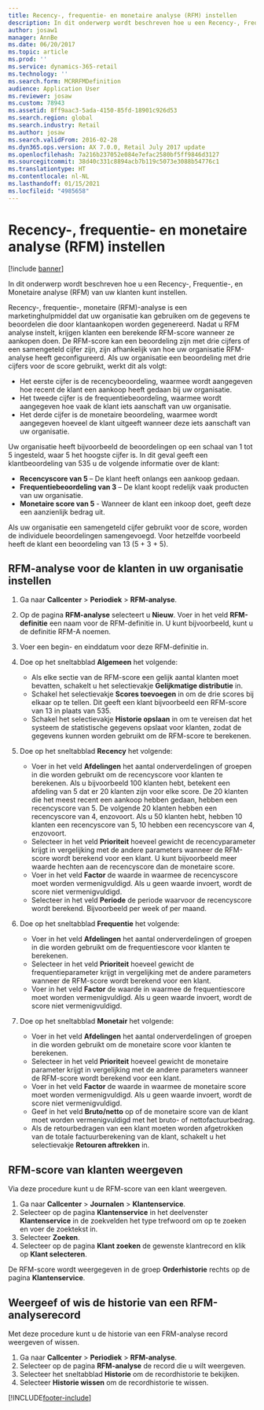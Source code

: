 ```yaml
---
title: Recency-, frequentie- en monetaire analyse (RFM) instellen
description: In dit onderwerp wordt beschreven hoe u een Recency-, Frequentie-, en Monetaire analyse (RFM) van uw klanten kunt instellen.
author: josaw1
manager: AnnBe
ms.date: 06/20/2017
ms.topic: article
ms.prod: ''
ms.service: dynamics-365-retail
ms.technology: ''
ms.search.form: MCRRFMDefinition
audience: Application User
ms.reviewer: josaw
ms.custom: 78943
ms.assetid: 8ff9aac3-5ada-4150-85fd-18901c926d53
ms.search.region: global
ms.search.industry: Retail
ms.author: josaw
ms.search.validFrom: 2016-02-28
ms.dyn365.ops.version: AX 7.0.0, Retail July 2017 update
ms.openlocfilehash: 7a216b237052e084e7efac2580bf5ff9846d3127
ms.sourcegitcommit: 38d40c331c8894acb7b119c5073e3088b54776c1
ms.translationtype: HT
ms.contentlocale: nl-NL
ms.lasthandoff: 01/15/2021
ms.locfileid: "4985658"
---
```

# <a name="set-up-recency-frequency-and-monetary-rfm-analysis"></a>Recency-, frequentie- en monetaire analyse (RFM) instellen

[!include [banner](includes/banner.md)]

In dit onderwerp wordt beschreven hoe u een Recency-, Frequentie-, en Monetaire analyse (RFM) van uw klanten kunt instellen.

Recency-, frequentie-, monetaire (RFM)-analyse is een marketinghulpmiddel dat uw organisatie kan gebruiken om de gegevens te beoordelen die door klantaankopen worden gegenereerd. Nadat u RFM analyse instelt, krijgen klanten een berekende RFM-score wanneer ze aankopen doen. De RFM-score kan een beoordeling zijn met drie cijfers of een samengeteld cijfer zijn, zijn afhankelijk van hoe uw organisatie RFM-analyse heeft geconfigureerd. Als uw organisatie een beoordeling met drie cijfers voor de score gebruikt, werkt dit als volgt:

- Het eerste cijfer is de recencybeoordeling, waarmee wordt aangegeven hoe recent de klant een aankoop heeft gedaan bij uw organisatie.
- Het tweede cijfer is de frequentiebeoordeling, waarmee wordt aangegeven hoe vaak de klant iets aanschaft van uw organisatie.
- Het derde cijfer is de monetaire beoordeling, waarmee wordt aangegeven hoeveel de klant uitgeeft wanneer deze iets aanschaft van uw organisatie.

Uw organisatie heeft bijvoorbeeld de beoordelingen op een schaal van 1 tot 5 ingesteld, waar 5 het hoogste cijfer is. In dit geval geeft een klantbeoordeling van 535 u de volgende informatie over de klant:

- **Recencyscore van 5** – De klant heeft onlangs een aankoop gedaan.
- **Frequentiebeoordeling van 3** – De klant koopt redelijk vaak producten van uw organisatie.
- **Monetaire score van 5** - Wanneer de klant een inkoop doet, geeft deze een aanzienlijk bedrag uit.

Als uw organisatie een samengeteld cijfer gebruikt voor de score, worden de individuele beoordelingen samengevoegd. Voor hetzelfde voorbeeld heeft de klant een beoordeling van 13 (5 + 3 + 5).

## <a name="set-up-rfm-analysis-for-the-customers-in-your-organization"></a>RFM-analyse voor de klanten in uw organisatie instellen

1. Ga naar **Callcenter** \> **Periodiek** \> **RFM-analyse**.
2. Op de pagina **RFM-analyse** selecteert u **Nieuw**. Voer in het veld **RFM-definitie** een naam voor de RFM-definitie in. U kunt bijvoorbeeld, kunt u de definitie RFM-A noemen.
3. Voer een begin- en einddatum voor deze RFM-definitie in.
4. Doe op het sneltabblad **Algemeen** het volgende:

    - Als elke sectie van de RFM-score een gelijk aantal klanten moet bevatten, schakelt u het selectievakje **Gelijkmatige distributie** in.
    - Schakel het selectievakje **Scores toevoegen** in om de drie scores bij elkaar op te tellen. Dit geeft een klant bijvoorbeeld een RFM-score van 13 in plaats van 535.
    - Schakel het selectievakje **Historie opslaan** in om te vereisen dat het systeem de statistische gegevens opslaat voor klanten, zodat de gegevens kunnen worden gebruikt om de RFM-score te berekenen.

5. Doe op het sneltabblad **Recency** het volgende:

    - Voer in het veld **Afdelingen** het aantal onderverdelingen of groepen in die worden gebruikt om de recencyscore voor klanten te berekenen. Als u bijvoorbeeld 100 klanten hebt, betekent een afdeling van 5 dat er 20 klanten zijn voor elke score. De 20 klanten die het meest recent een aankoop hebben gedaan, hebben een recencyscore van 5. De volgende 20 klanten hebben een recencyscore van 4, enzovoort. Als u 50 klanten hebt, hebben 10 klanten een recencyscore van 5, 10 hebben een recencyscore van 4, enzovoort.
    - Selecteer in het veld **Prioriteit** hoeveel gewicht de recencyparameter krijgt in vergelijking met de andere parameters wanneer de RFM-score wordt berekend voor een klant. U kunt bijvoorbeeld meer waarde hechten aan de recencyscore dan de monetaire score.
    - Voer in het veld **Factor** de waarde in waarmee de recencyscore moet worden vermenigvuldigd. Als u geen waarde invoert, wordt de score niet vermenigvuldigd.
    - Selecteer in het veld **Periode** de periode waarvoor de recencyscore wordt berekend. Bijvoorbeeld per week of per maand.

6. Doe op het sneltabblad **Frequentie** het volgende:

    - Voer in het veld **Afdelingen** het aantal onderverdelingen of groepen in die worden gebruikt om de frequentiescore voor klanten te berekenen.
    - Selecteer in het veld **Prioriteit** hoeveel gewicht de frequentieparameter krijgt in vergelijking met de andere parameters wanneer de RFM-score wordt berekend voor een klant.
    - Voer in het veld **Factor** de waarde in waarmee de frequentiescore moet worden vermenigvuldigd. Als u geen waarde invoert, wordt de score niet vermenigvuldigd.

7. Doe op het sneltabblad **Monetair** het volgende:

    - Voer in het veld **Afdelingen** het aantal onderverdelingen of groepen in die worden gebruikt om de monetaire score voor klanten te berekenen.
    - Selecteer in het veld **Prioriteit** hoeveel gewicht de monetaire parameter krijgt in vergelijking met de andere parameters wanneer de RFM-score wordt berekend voor een klant.
    - Voer in het veld **Factor** de waarde in waarmee de monetaire score moet worden vermenigvuldigd. Als u geen waarde invoert, wordt de score niet vermenigvuldigd.
    - Geef in het veld **Bruto/netto** op of de monetaire score van de klant moet worden vermenigvuldigd met het bruto- of nettofactuurbedrag.
    - Als de retourbedragen van een klant moeten worden afgetrokken van de totale factuurberekening van de klant, schakelt u het selectievakje **Retouren aftrekken** in.

## <a name="view-a-customers-rfm-score"></a>RFM-score van klanten weergeven

Via deze procedure kunt u de RFM-score van een klant weergeven.

1. Ga naar **Callcenter** \> **Journalen** \> **Klantenservice**.
2. Selecteer op de pagina **Klantenservice** in het deelvenster **Klantenservice** in de zoekvelden het type trefwoord om op te zoeken en voer de zoektekst in.
3. Selecteer **Zoeken**.
4. Selecteer op de pagina **Klant zoeken** de gewenste klantrecord en klik op **Klant selecteren**.

De RFM-score wordt weergegeven in de groep **Orderhistorie** rechts op de pagina **Klantenservice**.

## <a name="view-or-clear-the-history-of-an-rfm-analysis-record"></a>Weergeef of wis de historie van een RFM-analyserecord

Met deze procedure kunt u de historie van een FRM-analyse record weergeven of wissen.

1. Ga naar **Callcenter** \> **Periodiek** \> **RFM-analyse**.
2. Selecteer op de pagina **RFM-analyse** de record die u wilt weergeven.
3. Selecteer het sneltabblad **Historie** om de recordhistorie te bekijken.
4. Selecteer **Historie wissen** om de recordhistorie te wissen.


[!INCLUDE[footer-include](../includes/footer-banner.md)]